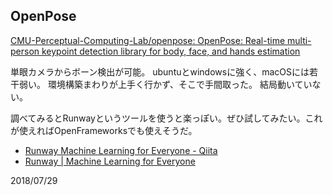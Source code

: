 ## OpenPose

[CMU-Perceptual-Computing-Lab/openpose: OpenPose: Real-time multi-person keypoint detection library for body, face, and hands estimation](https://github.com/CMU-Perceptual-Computing-Lab/openpose)

単眼カメラからボーン検出が可能。
ubuntuとwindowsに強く、macOSには若干弱い。
環境構築まわりが上手く行かず、そこで手間取った。
結局動いていない。

調べてみるとRunwayというツールを使うと楽っぽい。ぜひ試してみたい。これが使えればOpenFrameworksでも使えそうだ。


- [Runway Machine Learning for Everyone - Qiita](https://qiita.com/hackyGQ/items/a950c93c1ba7bb8e66ab)
- [Runway | Machine Learning for Everyone](https://runwayml.com/)

2018/07/29
